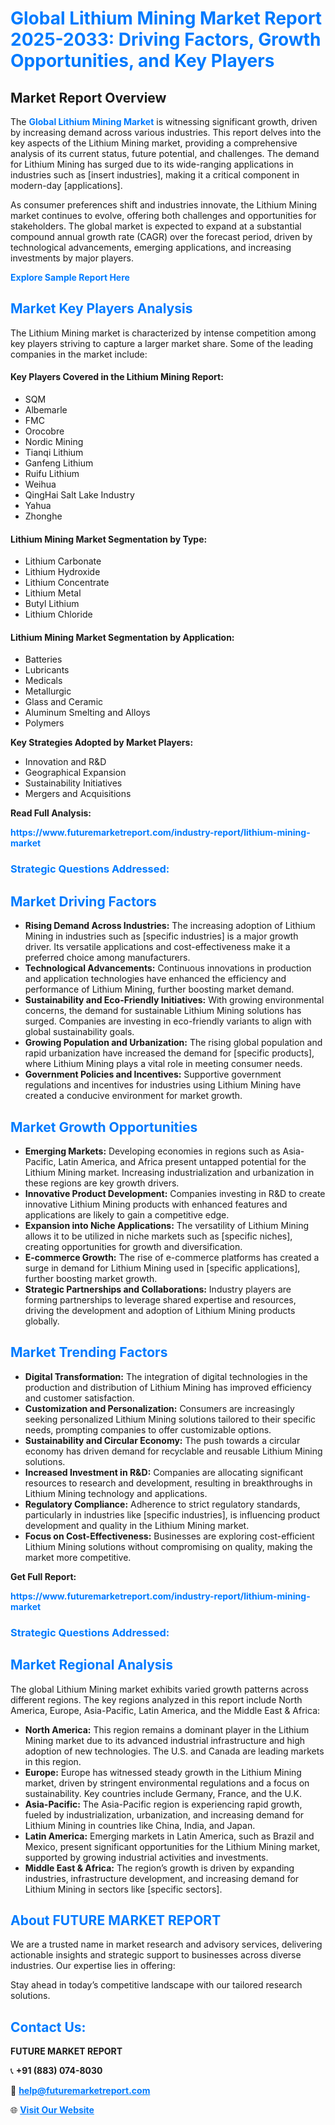 <h1 style="color: #007BFF;">Global Lithium Mining Market Report 2025-2033: Driving Factors, Growth Opportunities, and Key Players</h1>

<section id="overview">
<h2>Market Report Overview</h2>
<p>The <a href="https://www.futuremarketreport.com/industry-report/lithium-mining-market" style="color: #007BFF; text-decoration: none;"><strong>Global Lithium Mining Market</strong></a> is witnessing significant growth, driven by increasing demand across various industries. This report delves into the key aspects of the Lithium Mining market, providing a comprehensive analysis of its current status, future potential, and challenges. The demand for Lithium Mining has surged due to its wide-ranging applications in industries such as [insert industries], making it a critical component in modern-day [applications].</p>
<p>As consumer preferences shift and industries innovate, the Lithium Mining market continues to evolve, offering both challenges and opportunities for stakeholders. The global market is expected to expand at a substantial compound annual growth rate (CAGR) over the forecast period, driven by technological advancements, emerging applications, and increasing investments by major players.</p>
</section>

<section id="overview">
<p><a href="https://www.futuremarketreport.com/request-sample/reportId=37012" style="color: #007BFF; text-decoration: none;"><strong>Explore Sample Report Here</strong></a></p>
</section>

<section id="key-players">
<h2 style="color: #007BFF;">Market Key Players Analysis</h2>
<p>The Lithium Mining market is characterized by intense competition among key players striving to capture a larger market share. Some of the leading companies in the market include:</p>
<h4>Key Players Covered in the Lithium Mining Report:</h4>
<ul><li>SQM</li><li>Albemarle</li><li>FMC</li><li>Orocobre</li><li>Nordic Mining</li><li>Tianqi Lithium</li><li>Ganfeng Lithium</li><li>Ruifu Lithium</li><li>Weihua</li><li>QingHai Salt Lake Industry</li><li>Yahua</li><li>Zhonghe</li></ul>
<h4>Lithium Mining Market Segmentation by Type:</h4>
<ul><li>Lithium Carbonate</li><li>Lithium Hydroxide</li><li>Lithium Concentrate</li><li>Lithium Metal</li><li>Butyl Lithium</li><li>Lithium Chloride</li></ul>

<h4>Lithium Mining Market Segmentation by Application:</h4>
<ul><li>Batteries</li><li>Lubricants</li><li>Medicals</li><li>Metallurgic</li><li>Glass and Ceramic</li><li>Aluminum Smelting and Alloys</li><li>Polymers</li></ul>
<p><strong>Key Strategies Adopted by Market Players:</strong></p>
<ul>
<li>Innovation and R&D</li>
<li>Geographical Expansion</li>
<li>Sustainability Initiatives</li>
<li>Mergers and Acquisitions</li>
</ul>
</section>

<section>
<p><strong>Read Full Analysis: </strong></p><a href="https://www.futuremarketreport.com/industry-report/lithium-mining-market" style="color: #007BFF; text-decoration: none;"><strong>https://www.futuremarketreport.com/industry-report/lithium-mining-market</strong></a>
<h3 style="color: #007BFF;">Strategic Questions Addressed:</h3>
</section>

<section id="driving-factors">
<h2 style="color: #007BFF;">Market Driving Factors</h2>
<ul>
<li><strong>Rising Demand Across Industries:</strong> The increasing adoption of Lithium Mining in industries such as [specific industries] is a major growth driver. Its versatile applications and cost-effectiveness make it a preferred choice among manufacturers.</li>
<li><strong>Technological Advancements:</strong> Continuous innovations in production and application technologies have enhanced the efficiency and performance of Lithium Mining, further boosting market demand.</li>
<li><strong>Sustainability and Eco-Friendly Initiatives:</strong> With growing environmental concerns, the demand for sustainable Lithium Mining solutions has surged. Companies are investing in eco-friendly variants to align with global sustainability goals.</li>
<li><strong>Growing Population and Urbanization:</strong> The rising global population and rapid urbanization have increased the demand for [specific products], where Lithium Mining plays a vital role in meeting consumer needs.</li>
<li><strong>Government Policies and Incentives:</strong> Supportive government regulations and incentives for industries using Lithium Mining have created a conducive environment for market growth.</li>
</ul>
</section>

<section id="growth-opportunities">
<h2 style="color: #007BFF;">Market Growth Opportunities</h2>
<ul>
<li><strong>Emerging Markets:</strong> Developing economies in regions such as Asia-Pacific, Latin America, and Africa present untapped potential for the Lithium Mining market. Increasing industrialization and urbanization in these regions are key growth drivers.</li>
<li><strong>Innovative Product Development:</strong> Companies investing in R&D to create innovative Lithium Mining products with enhanced features and applications are likely to gain a competitive edge.</li>
<li><strong>Expansion into Niche Applications:</strong> The versatility of Lithium Mining allows it to be utilized in niche markets such as [specific niches], creating opportunities for growth and diversification.</li>
<li><strong>E-commerce Growth:</strong> The rise of e-commerce platforms has created a surge in demand for Lithium Mining used in [specific applications], further boosting market growth.</li>
<li><strong>Strategic Partnerships and Collaborations:</strong> Industry players are forming partnerships to leverage shared expertise and resources, driving the development and adoption of Lithium Mining products globally.</li>
</ul>
</section>

<section id="trending-factors">
<h2 style="color: #007BFF;">Market Trending Factors</h2>
<ul>
<li><strong>Digital Transformation:</strong> The integration of digital technologies in the production and distribution of Lithium Mining has improved efficiency and customer satisfaction.</li>
<li><strong>Customization and Personalization:</strong> Consumers are increasingly seeking personalized Lithium Mining solutions tailored to their specific needs, prompting companies to offer customizable options.</li>
<li><strong>Sustainability and Circular Economy:</strong> The push towards a circular economy has driven demand for recyclable and reusable Lithium Mining solutions.</li>
<li><strong>Increased Investment in R&D:</strong> Companies are allocating significant resources to research and development, resulting in breakthroughs in Lithium Mining technology and applications.</li>
<li><strong>Regulatory Compliance:</strong> Adherence to strict regulatory standards, particularly in industries like [specific industries], is influencing product development and quality in the Lithium Mining market.</li>
<li><strong>Focus on Cost-Effectiveness:</strong> Businesses are exploring cost-efficient Lithium Mining solutions without compromising on quality, making the market more competitive.</li>
</ul>
</section>

<section>
<p><strong>Get Full Report: </strong></p><a href="https://www.futuremarketreport.com/industry-report/lithium-mining-market" style="color: #007BFF; text-decoration: none;"><strong>https://www.futuremarketreport.com/industry-report/lithium-mining-market</strong></a>
<h3 style="color: #007BFF;">Strategic Questions Addressed:</h3>
</section>


<section id="regional-analysis">
<h2 style="color: #007BFF;">Market Regional Analysis</h2>
<p>The global Lithium Mining market exhibits varied growth patterns across different regions. The key regions analyzed in this report include North America, Europe, Asia-Pacific, Latin America, and the Middle East & Africa:</p>
<ul>
<li><strong>North America:</strong> This region remains a dominant player in the Lithium Mining market due to its advanced industrial infrastructure and high adoption of new technologies. The U.S. and Canada are leading markets in this region.</li>
<li><strong>Europe:</strong> Europe has witnessed steady growth in the Lithium Mining market, driven by stringent environmental regulations and a focus on sustainability. Key countries include Germany, France, and the U.K.</li>
<li><strong>Asia-Pacific:</strong> The Asia-Pacific region is experiencing rapid growth, fueled by industrialization, urbanization, and increasing demand for Lithium Mining in countries like China, India, and Japan.</li>
<li><strong>Latin America:</strong> Emerging markets in Latin America, such as Brazil and Mexico, present significant opportunities for the Lithium Mining market, supported by growing industrial activities and investments.</li>
<li><strong>Middle East & Africa:</strong> The region’s growth is driven by expanding industries, infrastructure development, and increasing demand for Lithium Mining in sectors like [specific sectors].</li>
</ul>
</section>

<footer>
<h2 style="color: #007BFF;">About FUTURE MARKET REPORT</h2>
<p>We are a trusted name in market research and advisory services, delivering actionable insights and strategic support to businesses across diverse industries. Our expertise lies in offering:</p>

<p>Stay ahead in today’s competitive landscape with our tailored research solutions.</p>

<h2 style="color: #007BFF;">Contact Us:</h2>
<p><strong>FUTURE MARKET REPORT</strong></p>
<p>📞 <strong>+91 (883) 074-8030</strong></p>
<p>📧 <strong><a href="mailto:help@futuremarketreport.com" style="color: #007BFF;">help@futuremarketreport.com</a></strong></p>
<p>🌐 <strong><a href="https://www.futuremarketreport.com/" style="color: #007BFF;">Visit Our Website</a></strong></p>
</footer>